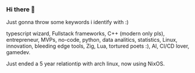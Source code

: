 ### Hi there 👋

Just gonna throw some keywords i identify with :)

typescript wizard, Fullstack frameworks, C++ (modern only pls), entrepreneur, MVPs, no-code, python, data analitics, statistics, Linux, innovation, bleeding edge tools, Zig, Lua, tortured poets :), AI, CI/CD lover, gamedev.

Just ended a 5 year relationtip with arch linux, now using NixOS.
<!--
**Enriquefft/Enriquefft** is a ✨ _special_ ✨ repository because its `README.md` (this file) appears on your GitHub profile.

Here are some ideas to get you started:

- 🔭 I’m currently working on ...
- 🌱 I’m currently learning ...
- 👯 I’m looking to collaborate on ...
- 🤔 I’m looking for help with ...
- 💬 Ask me about ...
- 📫 How to reach me: ...
- 😄 Pronouns: ...
- ⚡ Fun fact: ...
-->
